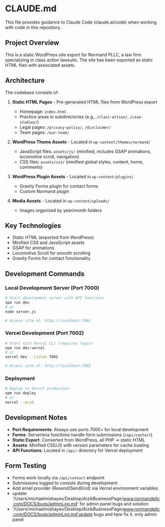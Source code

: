 # CLAUDE.md

This file provides guidance to Claude Code (claude.ai/code) when working with code in this repository.

## Project Overview

This is a static WordPress site export for Normand PLLC, a law firm specializing in class action lawsuits. The site has been exported as static HTML files with associated assets.

## Architecture

The codebase consists of:

1. **Static HTML Pages** - Pre-generated HTML files from WordPress export
   - Homepage: `index.html`
   - Practice areas in subdirectories (e.g., `/class-action/`, `/case-studies/`)
   - Legal pages: `/privacy-policy/`, `/disclaimer/`
   - Team pages: `/our-team/`

2. **WordPress Theme Assets** - Located in `wp-content/themes/normand/`
   - JavaScript files: `assets/js/` (minified, includes GSAP animations, locomotive scroll, navigation)
   - CSS files: `assets/css/` (minified global styles, content, home, comments)

3. **WordPress Plugin Assets** - Located in `wp-content/plugins/`
   - Gravity Forms plugin for contact forms
   - Custom Normand plugin

4. **Media Assets** - Located in `wp-content/uploads/`
   - Images organized by year/month folders

## Key Technologies

- Static HTML (exported from WordPress)
- Minified CSS and JavaScript assets
- GSAP for animations
- Locomotive Scroll for smooth scrolling
- Gravity Forms for contact functionality

## Development Commands

### Local Development Server (Port 7000)
```bash
# Start development server with API functions
npm run dev
# or
node server.js

# Access site at: http://localhost:7001
```

### Vercel Development (Port 7002)
```bash
# Start with Vercel CLI (requires login)
npm run dev:vercel
# or
vercel dev --listen 7002

# Access site at: http://localhost:7002
```

### Deployment
```bash
# Deploy to Vercel production
npm run deploy
# or
vercel --prod
```

## Development Notes

- **Port Requirements**: Always use ports 7000+ for local development
- **Forms**: Serverless functions handle form submissions (`/api/contact`)
- **Static Export**: Converted from WordPress, all PHP → static HTML
- **Assets**: Minified CSS/JS with version parameters for cache busting
- **API Functions**: Located in `/api/` directory for Vercel deployment

## Form Testing

- Forms work locally via `/api/contact` endpoint
- Submissions logged to console during development
- Add email provider (Resend/SendGrid) via Vercel environment variables
- update '/Users/michaelmishayev/Desktop/AizikBusinessPage/www.normandpllc.com/DOCS/bugs/adminLog.md' for admin panel bugs and solution
- '/Users/michaelmishayev/Desktop/AizikBusinessPage/www.normandpllc.com/DOCS/bugs/adminLog.md'update bugs and hpw fix it. only admin panel